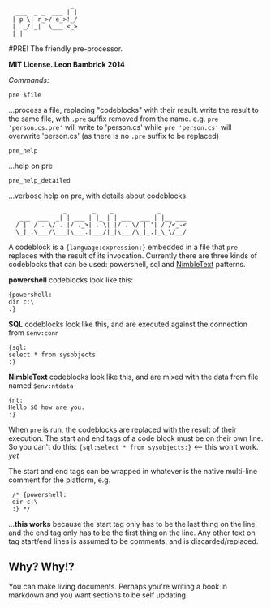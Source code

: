                     _
      ___  _ _  ___ | |
     | p \| r_>/ e_>!_/
     |  _/|_|  \___.<_>
     |_|
     
#PRE! The friendly pre-processor.
 
**MIT License. Leon Bambrick 2014**
 
*Commands:*

    pre $file        
...process a file, replacing "codeblocks" with their result.
write the result to the same file, with  `.pre` suffix removed from the name. e.g. `pre 'person.cs.pre'` will write to 'person.cs'
while `pre 'person.cs'` will overwrite 'person.cs' (as there is no `.pre` suffix to be replaced)

    pre_help
...help on pre

    pre_help_detailed
...verbose help on pre, with details about codeblocks.
 
                   _       _    _            _       
       ___  ___  _| | ___ | |_ | | ___  ___ | |__ ___
      / | '/ . \/ . |/ ._>| . \| |/ . \/ | '| / /<_-<
      \_|_.\___/\___|\___.|___/|_|\___/\_|_.|_\_\/__/
                                                 
 
 A codeblock is a `{language:expression:}` embedded in a file that `pre` replaces with the result of its invocation.
 Currently there are three kinds of codeblocks that can be used: powershell, sql and [NimbleText](http://NimbleText.com) patterns.
 
 **powershell** codeblocks look like this:
 
    {powershell:
    dir c:\
    :}
 
 **SQL** codeblocks look like this, and are executed against the connection from `$env:conn`
 
    {sql:
    select * from sysobjects
    :}
 
 
 **NimbleText** codeblocks look like this, and are mixed with the data from file named `$env:ntdata`
 
    {nt:
    Hello $0 how are you.
    :}
    
 When `pre` is run, the codeblocks are replaced with the result of their execution.
 The start and end tags of a code block must be on their own line. So you can't do this:
 `{sql:select * from sysobjects:}` <-- this won't work. *yet* 
 
 The start and end tags can be wrapped in whatever is the native multi-line comment for the platform, e.g.
 
     /* {powershell:
     dir c:\
     :} */
 ...**this works** because the start tag only has to be the last thing on the line, and the end tag only has to be 
 the first thing on the line. Any other text on tag start/end lines is assumed to be comments, and is discarded/replaced.

## Why? Why!?
 
You can make living documents. Perhaps you're writing a book in markdown and you want sections to be self updating.
